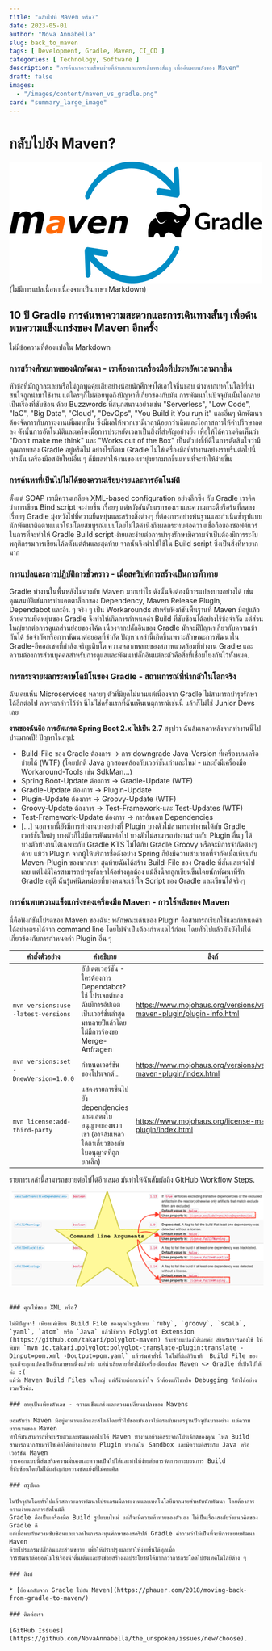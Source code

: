 ```yaml
---
title: "กลับไปที่ Maven หรือ?"
date: 2023-05-01
author: "Nova Annabella"
slug: back_to_maven
tags: [ Development, Gradle, Maven, CI_CD ]
categories: [ Technology, Software ]
description: "การค้นหาความเรียบง่ายที่ลำบากและการเดินทางสั้นๆ เพื่อค้นพบพลังของ Maven"
draft: false
images:
  - "/images/content/maven_vs_gradle.png"
card: "summary_large_image"
---
```



# กลับไปยัง Maven?

[![maven_vs_gradle](/images/content/maven_vs_gradle.png)](https://phauer.com/2018/moving-back-from-gradle-to-maven/) 
(ไม่มีการแปลเนื้อหาเนื่องจากเป็นภาษา Markdown)

## 10 ปี Gradle การค้นหาความสะดวกและการเดินทางสั้นๆ เพื่อค้นพบความแข็งแกร่งของ Maven อีกครั้ง

ไม่มีข้อความที่ต้องแปลใน Markdown

### การสร้างศักยภาพของนักพัฒนา - เราต้องการเครื่องมือที่ประหยัดเวลามากขึ้น

หัวข้อที่มักถูกละเลยหรือไม่ถูกพูดคุ้ยเสียอย่างน้อยนักศึกษาได้เอาใจชื่นชอบ ต่างหากเทคโนโลยีที่น่าสนใจถูกนำมาใช้งาน
แต่ใครๆก็ไม่ค่อยพูดถึงปัญหาที่เกี่ยวข้องกับมัน การพัฒนาในปัจจุบันนั้นได้กลายเป็นเรื่องที่ซับซ้อน ด้วย Buzzwords
ที่สนุกสนานอย่างเช่น "Serverless", "Low Code", "IaC", "Big Data", "Cloud", "DevOps", "You Build it You run it" และอื่นๆ
นักพัฒนาต้องจัดการกับภาระงานเพิ่มมากขึ้น ซึ่งมีผลให้พวกเขามีเวลาน้อยกว่าเดิมและโอกาสการให้คำปรึกษาลดลง
ดังนั้นการอัตโนมัติและเครื่องมือการประหยัดเวลาเป็นสิ่งที่สำคัญอย่างยิ่ง เพื่อให้ได้ความคิดเห็นว่า "Don’t make me think"
และ "Works out of the Box" เป็นตัวบ่งชี้ที่ดีในการตัดสินใจว่ามีคุณภาพของ Gradle อยู่หรือไม่ อย่างไรก็ตาม Gradle
ไม่ใช่เครื่องมือที่ทำงานอย่างราบรื่นต่อไปนี้เท่านั้น เครื่องมือสมัยใหม่อื่น ๆ
ก็มีผลทำให้งานของเรายุ่งยากมากขึ้นแทนที่จะทำให้ง่ายขึ้น

### การค้นหาที่เป็นไปไม่ได้ของความเรียบง่ายและการอัตโนมัติ

ตั้งแต่ SOAP เรามีความเกลียด XML-based configuration อย่างลึกซึ้ง กับ Gradle เราคิดว่าการเขียน Bind script จะง่ายขึ้น เรื่อยๆ แต่หวังอันดับแรกของเราและความกระตือรือร้นที่ลดลงเรื่อยๆ  Gradle มุ่งหวังไปที่ความยืดหยุ่นและสร้างสิ่งต่างๆ ที่ต้องการอย่างพ้นฐานและกำเนิดซ้ำรูปแบบ นักพัฒนาติดตามแนวโน้มโดยสมบูรณ์แบบโดยไม่ได้คำนึงถึงผลกระทบต่อความเชื่อถือของซอฟต์แวร์ ในการที่จะทำให้ Gradle Build script ง่ายและง่ายต่อการบำรุงรักษามีความจำเป็นต้องมีการระงับพฤติกรรมการเขียนโค้ดตั้งแต่ต้นและสุดท้าย จากนั้นจึงนำไปใช้ใน Build script ซึ่งเป็นสิ่งที่หายากมาก

### การแปลและการปฏิบัติการชั่วคราว - เมื่อสคริปต์การสร้างเป็นการท้าทาย

Gradle ทำงานในพื้นหลังไม่ต่างกับ Maven มากเท่าไร ดังนั้นจึงต้องมีการแปลงบางอย่างได้ เช่น คุณสมบัติเช่นการทำแคตตาล็อกของ Dependency, Maven Release Plugin, Dependabot และอื่น ๆ จริง ๆ เป็น Workarounds สำหรับฟังก์ชันพื้นฐานที่ Maven มีอยู่แล้ว ด้วยความยืดหยุ่นของ Gradle จึงทำให้เกิดการกำหนดค่า Build ที่ซับซ้อนได้อย่างไร้ข้อจำกัด แต่ส่วนใหญ่ยากต่อการดูแลส่วนย่อยของโค้ด เนื่องจากปลั๊กอินของ Gradle มักจะมีปัญหาเกี่ยวกับความเข้ากันได้ ข้อจำกัดหรือการพัฒนาต่อยอดที่จำกัด ปัญหาเหล่านี้เกิดขึ้นเพราะลักษณะการพัฒนาใน Gradle-อีคอสเซตที่กำลังเจริญเติบโต ความหลากหลายของสภาพแวดล้อมที่ทำงาน Gradle และความต้องการส่วนบุคคลสำหรับการดูแลและพัฒนาปลั๊กอินแต่ละตัวคือสิ่งที่เชื่อมโยงกันไว้ทั้งหมด.

### การกระจายผลกระดาษโดมิโนของ Gradle - สถานการณ์ที่น่ากลัวในโลกจริง

ฉันเคยเห็น Microservices หลายๆ ตัวที่มียุคไม่นานแต่เนื่องจาก Gradle ไม่สามารถบำรุงรักษาได้อีกต่อไป ควรจะกล่าวไว้ว่า นี่ไม่ใช่ครั้งแรกที่ฉันเห็นเหตุการณ์เช่นนี้ แล้วก็ไม่ใช่ Junior Devs เลย

**งานของฉันคือ การอัพเกรด Spring Boot 2.x ไปเป็น 2.7** สรุปว่า ฉันล้มเหลวหลังจากทำงานนี้ไปประมาณปี! ปัญหาในสรุป:

* Build-File ของ Gradle ต้องการ -> การ downgrade Java-Version ที่เครื่องบนเครือข่ายได้ (WTF) (โดยปกติ Java ถูกสอดคล้องกับเวอร์ชั่นเก่าและใหม่ - และยังมีเครื่องมือ Workaround-Tools เช่น SdkMan...)
* Spring Boot-Update ต้องการ -> Gradle-Update (WTF)
* Gradle-Update ต้องการ -> Plugin-Update
* Plugin-Update ต้องการ -> Groovy-Update (WTF)
* Groovy-Update ต้องการ -> Test-Framework-และ Test-Updates (WTF)
* Test-Framework-Update ต้องการ -> การอัพเดท Dependencies
* \[...]
  นอกจากนี้ยังมีการทำงานบางอย่างที่ Plugin บางตัวไม่สามารถทำงานได้กับ Gradle เวอร์ชั่นใหม่ๆ บางตัวก็ไม่มีการพัฒนาต่อไป บางตัวไม่สามารถทำงานร่วมกับ Plugin อื่นๆ ได้ บางตัวทำงานได้เฉพาะกับ Gradle KTS ไม่ได้กับ Gradle Groovy หรือจะมีการจำกัดต่างๆ ด้วย แม้ว่า Plugin จากผู้ให้บริการชื่อดังอย่าง Spring ก็ยังมีความสามารถที่จำกัดเมื่อเทียบกับ Maven-Plugin ของพวกเขา สุดท้ายฉันได้สร้าง Build-File ของ Gradle ที่สั้นและเจ๋งไปเลย แต่ไม่มีใครสามารถบำรุงรักษาได้อย่างถูกต้อง แม้สิ่งนี้จะถูกเขียนขึ้นโดยนักพัฒนาที่รัก Gradle อยู่ดี ฉันรู้แค่นิดหน่อยที่บางคนจะเข้าใจ Script ของ Gradle และเขียนได้จริงๆ

### การค้นพบความแข็งแกร่งของเครื่องมือ Maven - การใช้พลังของ Maven

นี่คือฟังก์ชันโปรดของ Maven ของฉัน:
พลักษณะเด่นของ Plugin คือสามารถเรียกใช้และกำหนดค่าได้อย่างตรงได้จาก command line โดยไม่จำเป็นต้องกำหนดไว้ก่อน โดยทั่วไปแล้วมันยังไม่ได้เกี่ยวข้องกับการกำหนดค่า Plugin อื่น ๆ

| คำสั่งตัวอย่าง   | คำอธิบาย                                                                                                                                                         | ลิงก์                                                                     | 
|---------------------|---------------------------------------------------------------------------------------------------------------------------------------------------------------------|--------------------------------------------------------------------------|
| `mvn versions:use -latest-versions`   | อัปเดตเวอร์ชัน - ใครต้องการ Dependabot? ใช่ โปรเจกต์ของฉันมีการอัปเดตเป็นเวอร์ชั่นล่าสุดมาหลายปีแล้วโดยไม่มีการร้องขอ Merge-Anfragen  | https://www.mojohaus.org/versions/versions-maven-plugin/plugin-info.html |
| `mvn versions:set -DnewVersion=1.0.0` | กำหนดเวอร์ชันของโปรเจกต์...                                                                                                                                          | https://www.mojohaus.org/versions/versions-maven-plugin/index.html       |
| `mvn license:add-third-party`         | แสดงรายการขึ้นไปยัง dependencies และแสดงใบอนุญาตของพวกเขา (อาจล้มเหลวได้ถ้าเกี่ยวข้องกับใบอนุญาตที่ถูกยกเลิก)                                                        | https://www.mojohaus.org/license-maven-plugin/index.html                 | 

รายการเหล่านี้สามารถขยายต่อไปได้อีกเสมอ มันทำให้ฉันสัมผัสถึง GitHub Workflow Steps.

![maven_plugin_command_line_args](/images/content/maven_plugin_command_line_args.png)
```

### คุณไม่ชอบ XML หรือ?

ไม่มีปัญหา! เพียงแค่เขียน Build File ของคุณในรูปแบบ `ruby`, `groovy`, `scala`, `yaml`, `atom` หรือ `Java` แล้วใช้พวก Polyglot Extension (https://github.com/takari/polyglot-maven) ก็จะช่วยแปลงได้เลยค่ะ สำหรับการลองใช้ ให้พิมพ์ `mvn io.takari.polyglot:polyglot-translate-plugin:translate -Dinput=pom.xml -Doutput=pom.yaml` แล้วรันคำสั่งนี้ ในไม่กี่มิลลิวินาที  Build File ของคุณก็จะถูกแปลงเป็นอีกภาษาหนึ่งแล้วค่ะ แต่น่าเสียดายที่ยังไม่มีเครื่องมือแปลง Maven <> Gradle ที่เป็นไปได้ค่ะ :(
แม้ว่า Maven Build Files จะใหญ่ แต่ก็ง่ายต่อการเข้าใจ ถ้าต้องแก้ไขหรือ Debugging ก็ทำได้อย่างรวดเร็วค่ะ.

### อายุเป็นเพียงตัวเลข - ความแข็งแกร่งและความเปลี่ยนแปลงของ Mavens

ยอมรับว่า Maven มีอยู่มานานแล้วและสไตล์โดยทั่วไปของมันอาจไม่ตรงกับมาตรฐานปัจจุบันบางอย่าง แต่ความยาวนานของ Maven
ทำให้มันสามารถที่จะปรับตัวและพัฒนาต่อไปได้ Maven ทำงานอย่างอิสระจากโปรเจ็กต์ของคุณ ไฟล์ Build
สามารถนำกลับมารีไซเคิลได้อย่างง่ายดาย Plugin ทำงานใน Sandbox และมีความอิสระกับ Java หรือเวอร์ชัน Maven
การออกแบบนี้ส่งเสริมความมั่นคงและความเป็นไปได้และทำให้ง่ายต่อการจัดการกระบวนการ Build
ที่ซับซ้อนโดยไม่ได้เผชิญกับความขัดแย้งที่ไม่คาดคิด

### สรุปผล

ในปัจจุบันโดยทั่วไปแล้วสภาวะการพัฒนาโปรแกรมมีภาระงานและเทคโนโลยีมากมายสำหรับนักพัฒนา โดยต้องการความง่ายและการอัตโนมัติ
Gradle ถือเป็นเครื่องมือ Build รูปแบบใหม่ แต่ก็จะมีความท้าทายของตัวเอง ไม่เป็นเรื่องสงสัยว่าแนวคิดของ Gradle ดี
แต่เมื่อพบกับความซับซ้อนและเวลาในการลงทุนศึกษาของสคริปต์ Gradle คำถามว่าไม่เป็นที่จะมีการขยายพัฒนา Maven
ด้วยโปรแกรมปลั๊กอินและส่วนขยาย เพื่อให้ปรับปรุงและทำให้ง่ายขึ้นได้ทุกเมื่อ
การพัฒนาต่อยอดไม่ใช่เรื่องน่าตื่นเต้นและยังช่วยสร้างผลประโยชน์ได้มากกว่าการกระโดดไปยังเทคโนโลยีต่าง ๆ

### ลิงก์

* [ย้อนกลับจาก Gradle ไปยัง Maven](https://phauer.com/2018/moving-back-from-gradle-to-maven/)

### ติดต่อเรา

[GitHub Issues](https://github.com/NovaAnnabella/the_unspoken/issues/new/choose).
